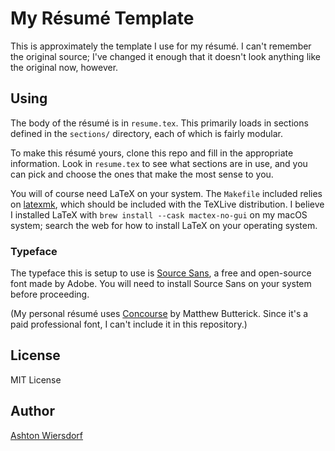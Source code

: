 My Résumé Template
==================

This is approximately the template I use for my résumé. I can't remember the original source; I've changed it enough that it doesn't look anything like the original now, however.

Using
-----

The body of the résumé is in `resume.tex`. This primarily loads in sections defined in the `sections/` directory, each of which is fairly modular.

To make this résumé yours, clone this repo and fill in the appropriate information. Look in `resume.tex` to see what sections are in use, and you can pick and choose the ones that make the most sense to you.

You will of course need LaTeX on your system. The `Makefile` included relies on [latexmk](https://www.cantab.net/users/johncollins/latexmk/), which should be included with the TeXLive distribution. I believe I installed LaTeX with `brew install --cask mactex-no-gui` on my macOS system; search the web for how to install LaTeX on your operating system.

### Typeface

The typeface this is setup to use is [Source Sans](https://github.com/adobe-fonts/source-sans), a free and open-source font made by Adobe. You will need to install Source Sans on your system before proceeding.

(My personal résumé uses [Concourse](https://mbtype.com/fonts/concourse/sample.html) by Matthew Butterick. Since it's a paid professional font, I can't include it in this repository.)

License
-------

MIT License

Author
------

[Ashton Wiersdorf](https://lambdaland.org/)
